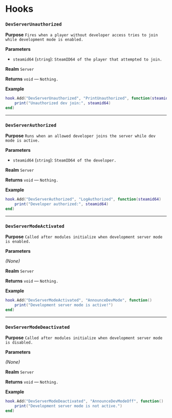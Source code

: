 # Hooks

### `DevServerUnauthorized`

**Purpose**
`Fires when a player without developer access tries to join while development mode is enabled.`

**Parameters**

* `steamid64` (`string`): `SteamID64 of the player that attempted to join.`

**Realm**
`Server`

**Returns**
`void` — `Nothing.`

**Example**

```lua
hook.Add("DevServerUnauthorized", "PrintUnauthorized", function(steamid64)
    print("Unauthorized dev join:", steamid64)
end)
```

---

### `DevServerAuthorized`

**Purpose**
`Runs when an allowed developer joins the server while dev mode is active.`

**Parameters**

* `steamid64` (`string`): `SteamID64 of the developer.`

**Realm**
`Server`

**Returns**
`void` — `Nothing.`

**Example**

```lua
hook.Add("DevServerAuthorized", "LogAuthorized", function(steamid64)
    print("Developer authorized:", steamid64)
end)
```

---

### `DevServerModeActivated`

**Purpose**
`Called after modules initialize when development server mode is enabled.`

**Parameters**

*(None)*

**Realm**
`Server`

**Returns**
`void` — `Nothing.`

**Example**

```lua
hook.Add("DevServerModeActivated", "AnnounceDevMode", function()
    print("Development server mode is active!")
end)
```

---

### `DevServerModeDeactivated`

**Purpose**
`Called after modules initialize when development server mode is disabled.`

**Parameters**

*(None)*

**Realm**
`Server`

**Returns**
`void` — `Nothing.`

**Example**

```lua
hook.Add("DevServerModeDeactivated", "AnnounceDevModeOff", function()
    print("Development server mode is not active.")
end)
```

